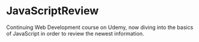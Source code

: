 # JavaScriptReview
Continuing Web Development course on Udemy, now diving into the basics of JavaScript in order to review the newest information.

